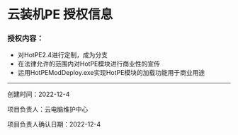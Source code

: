 # 云装机PE 授权信息
### 授权内容：

- 对HotPE2.4进行定制，成为分支
- 在法律允许的范围内对HotPE模块进行商业性的宣传
- 运用HotPEModDeploy.exe实现HotPE模块的加载功能用于商业用途

------------
创建时间：2022-12-4

项目负责人：云电脑维护中心

项目负责人确认日期：2022-12-4
